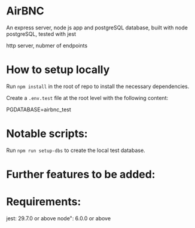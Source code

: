 # AirBNC

An express server, node js app and postgreSQL database, built with node postgreSQL,
tested with jest

http server, nubmer of endpoints

# How to setup locally

Run `npm install` in the root of repo to install the necessary dependencies.

Create a `.env.test` file at the root level with the following content:

PGDATABASE=airbnc_test

# Notable scripts:

Run `npm run setup-dbs` to create the local test database.

# Further features to be added:

# Requirements:

jest: 29.7.0 or above
node": 6.0.0 or above
